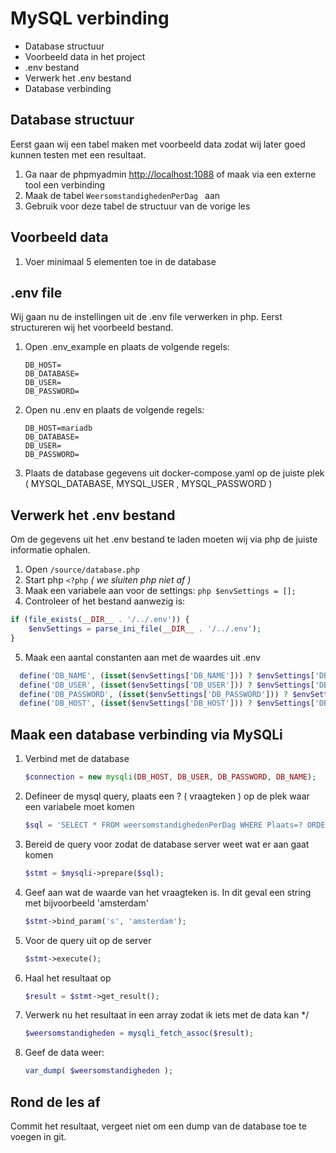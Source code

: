 # MySQL verbinding

- Database structuur
- Voorbeeld data in het project
- .env bestand
- Verwerk het .env bestand
- Database verbinding

## Database structuur
Eerst gaan wij een tabel maken met voorbeeld data zodat wij later goed kunnen testen met een resultaat.
1. Ga naar de phpmyadmin [http://localhost:1088](http://localhost:1088) of maak via een externe tool een verbinding
2. Maak de tabel `WeersomstandighedenPerDag ` aan
3. Gebruik voor deze tabel de structuur van de vorige les

## Voorbeeld data
1. Voer minimaal 5 elementen toe in de database

## .env file
Wij gaan nu de instellingen uit de .env file verwerken in php. Eerst structureren wij het voorbeeld bestand.
1. Open .env_example en plaats de volgende regels:
    ```
    DB_HOST=
    DB_DATABASE=
    DB_USER=
    DB_PASSWORD=
    ```
2. Open nu .env en plaats de volgende regels:
    ```
    DB_HOST=mariadb
    DB_DATABASE=
    DB_USER=
    DB_PASSWORD=
    ```
3. Plaats de database gegevens uit docker-compose.yaml op de juiste plek ( MYSQL_DATABASE, MYSQL_USER , MYSQL_PASSWORD ) 

## Verwerk het .env bestand
Om de gegevens uit het .env bestand te laden moeten wij via php de juiste informatie ophalen.
1. Open `/source/database.php`
2. Start php `<?php` *( we sluiten php niet af )*
3. Maak een variabele aan voor de settings: 
```php $envSettings = []; ```
4. Controleer of het bestand aanwezig is:
```php
if (file_exists(__DIR__ . '/../.env')) {
    $envSettings = parse_ini_file(__DIR__ . '/../.env');
}
```
5. Maak een aantal constanten aan met de waardes uit .env 
```php
  define('DB_NAME', (isset($envSettings['DB_NAME'])) ? $envSettings['DB_NAME'] : 'example');
  define('DB_USER', (isset($envSettings['DB_USER'])) ? $envSettings['DB_USER'] : 'username');
  define('DB_PASSWORD', (isset($envSettings['DB_PASSWORD'])) ? $envSettings['DB_PASSWORD'] : 'pass');
  define('DB_HOST', (isset($envSettings['DB_HOST'])) ? $envSettings['DB_HOST'] : 'mariadb');
```


## Maak een database verbinding via MySQLi
1. Verbind met de database
    ```php 
   $connection = new mysqli(DB_HOST, DB_USER, DB_PASSWORD, DB_NAME); 
   ```
2. Defineer de mysql query, plaats een ? ( vraagteken ) op de plek waar een variabele moet komen
    ```php 
    $sql = 'SELECT * FROM weersomstandighedenPerDag WHERE Plaats=? ORDER BY Datum'; 
    ```
3. Bereid de query voor zodat de database server weet wat er aan gaat komen
    ```php
    $stmt = $mysqli->prepare($sql);
   ```
4. Geef aan wat de waarde van het vraagteken is. In dit geval een string met bijvoorbeeld 'amsterdam'
    ```php
   $stmt->bind_param('s', 'amsterdam');
    ```
5. Voor de query uit op de server
    ```php
    $stmt->execute();
    ``````
6. Haal het resultaat op
    ```php
    $result = $stmt->get_result();
    ``````
7. Verwerk nu het resultaat in een array zodat ik iets met de data kan */
    ```php
    $weersomstandigheden = mysqli_fetch_assoc($result);
   ```
8. Geef de data weer:
    ```php
    var_dump( $weersomstandigheden );
    ```

## Rond de les af
Commit het resultaat, vergeet niet om een dump van de database toe te voegen in git.
